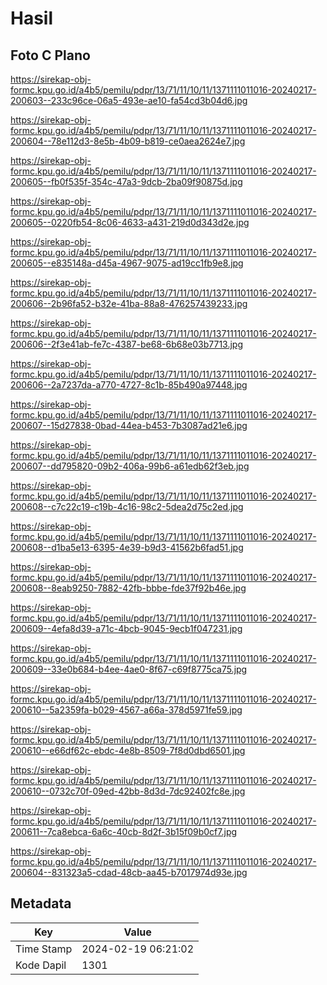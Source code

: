 # Hasil

## Foto C Plano

https://sirekap-obj-formc.kpu.go.id/a4b5/pemilu/pdpr/13/71/11/10/11/1371111011016-20240217-200603--233c96ce-06a5-493e-ae10-fa54cd3b04d6.jpg

https://sirekap-obj-formc.kpu.go.id/a4b5/pemilu/pdpr/13/71/11/10/11/1371111011016-20240217-200604--78e112d3-8e5b-4b09-b819-ce0aea2624e7.jpg

https://sirekap-obj-formc.kpu.go.id/a4b5/pemilu/pdpr/13/71/11/10/11/1371111011016-20240217-200605--fb0f535f-354c-47a3-9dcb-2ba09f90875d.jpg

https://sirekap-obj-formc.kpu.go.id/a4b5/pemilu/pdpr/13/71/11/10/11/1371111011016-20240217-200605--0220fb54-8c06-4633-a431-219d0d343d2e.jpg

https://sirekap-obj-formc.kpu.go.id/a4b5/pemilu/pdpr/13/71/11/10/11/1371111011016-20240217-200605--e835148a-d45a-4967-9075-ad19cc1fb9e8.jpg

https://sirekap-obj-formc.kpu.go.id/a4b5/pemilu/pdpr/13/71/11/10/11/1371111011016-20240217-200606--2b96fa52-b32e-41ba-88a8-476257439233.jpg

https://sirekap-obj-formc.kpu.go.id/a4b5/pemilu/pdpr/13/71/11/10/11/1371111011016-20240217-200606--2f3e41ab-fe7c-4387-be68-6b68e03b7713.jpg

https://sirekap-obj-formc.kpu.go.id/a4b5/pemilu/pdpr/13/71/11/10/11/1371111011016-20240217-200606--2a7237da-a770-4727-8c1b-85b490a97448.jpg

https://sirekap-obj-formc.kpu.go.id/a4b5/pemilu/pdpr/13/71/11/10/11/1371111011016-20240217-200607--15d27838-0bad-44ea-b453-7b3087ad21e6.jpg

https://sirekap-obj-formc.kpu.go.id/a4b5/pemilu/pdpr/13/71/11/10/11/1371111011016-20240217-200607--dd795820-09b2-406a-99b6-a61edb62f3eb.jpg

https://sirekap-obj-formc.kpu.go.id/a4b5/pemilu/pdpr/13/71/11/10/11/1371111011016-20240217-200608--c7c22c19-c19b-4c16-98c2-5dea2d75c2ed.jpg

https://sirekap-obj-formc.kpu.go.id/a4b5/pemilu/pdpr/13/71/11/10/11/1371111011016-20240217-200608--d1ba5e13-6395-4e39-b9d3-41562b6fad51.jpg

https://sirekap-obj-formc.kpu.go.id/a4b5/pemilu/pdpr/13/71/11/10/11/1371111011016-20240217-200608--8eab9250-7882-42fb-bbbe-fde37f92b46e.jpg

https://sirekap-obj-formc.kpu.go.id/a4b5/pemilu/pdpr/13/71/11/10/11/1371111011016-20240217-200609--4efa8d39-a71c-4bcb-9045-9ecb1f047231.jpg

https://sirekap-obj-formc.kpu.go.id/a4b5/pemilu/pdpr/13/71/11/10/11/1371111011016-20240217-200609--33e0b684-b4ee-4ae0-8f67-c69f8775ca75.jpg

https://sirekap-obj-formc.kpu.go.id/a4b5/pemilu/pdpr/13/71/11/10/11/1371111011016-20240217-200610--5a2359fa-b029-4567-a66a-378d5971fe59.jpg

https://sirekap-obj-formc.kpu.go.id/a4b5/pemilu/pdpr/13/71/11/10/11/1371111011016-20240217-200610--e66df62c-ebdc-4e8b-8509-7f8d0dbd6501.jpg

https://sirekap-obj-formc.kpu.go.id/a4b5/pemilu/pdpr/13/71/11/10/11/1371111011016-20240217-200610--0732c70f-09ed-42bb-8d3d-7dc92402fc8e.jpg

https://sirekap-obj-formc.kpu.go.id/a4b5/pemilu/pdpr/13/71/11/10/11/1371111011016-20240217-200611--7ca8ebca-6a6c-40cb-8d2f-3b15f09b0cf7.jpg

https://sirekap-obj-formc.kpu.go.id/a4b5/pemilu/pdpr/13/71/11/10/11/1371111011016-20240217-200604--831323a5-cdad-48cb-aa45-b7017974d93e.jpg


## Metadata

| Key        | Value               |
| ---------- | ------------------- |
| Time Stamp | 2024-02-19 06:21:02 |
| Kode Dapil | 1301                |




